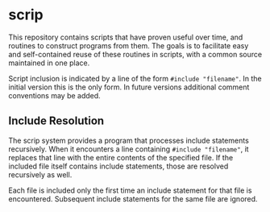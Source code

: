 # scrip

This repository contains scripts that have proven useful over time, and routines to construct programs from them. The goals is to facilitate easy and self-contained reuse of these routines in scripts, with a common source maintained in one place.

Script inclusion is indicated by a line of the form `#include "filename"`. In the initial version this is the only form. In future versions additional comment conventions may be added.

## Include Resolution

The scrip system provides a program that processes include statements recursively. When it encounters a line containing `#include "filename"`, it replaces that line with the entire contents of the specified file. If the included file itself contains include statements, those are resolved recursively as well.

Each file is included only the first time an include statement for that file is encountered. Subsequent include statements for the same file are ignored.

